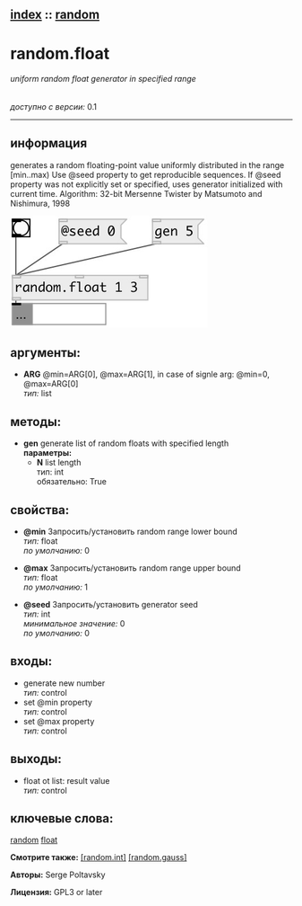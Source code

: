 [index](index.html) :: [random](category_random.html)
---

# random.float

###### uniform random float generator in specified range

*доступно с версии:* 0.1

---


## информация
generates a random floating-point value uniformly distributed in the range [min..max) Use @seed property to get reproducible sequences. If @seed property was not explicitly set or specified, uses generator initialized with current time. Algorithm: 32-bit Mersenne Twister by Matsumoto and Nishimura, 1998


[![example](../examples/img/random.float.jpg)](../examples/pd/random.float.pd)



## аргументы:

* **ARG**
@min=ARG[0], @max=ARG[1], in case of signle arg: @min=0, @max=ARG[0]<br>
_тип:_ list<br>



## методы:

* **gen**
generate list of random floats with specified length<br>
  __параметры:__
  - **N** list length<br>
    тип: int <br>
    обязательно: True <br>




## свойства:

* **@min** 
Запросить/установить random range lower bound<br>
_тип:_ float<br>
_по умолчанию:_ 0<br>

* **@max** 
Запросить/установить random range upper bound<br>
_тип:_ float<br>
_по умолчанию:_ 1<br>

* **@seed** 
Запросить/установить generator seed<br>
_тип:_ int<br>
_минимальное значение:_ 0<br>
_по умолчанию:_ 0<br>



## входы:

* generate new number<br>
_тип:_ control
* set @min property<br>
_тип:_ control
* set @max property<br>
_тип:_ control



## выходы:

* float ot list: result value<br>
_тип:_ control



## ключевые слова:

[random](keywords/random.html)
[float](keywords/float.html)



**Смотрите также:**
[\[random.int\]](random.int.html)
[\[random.gauss\]](random.gauss.html)




**Авторы:** Serge Poltavsky




**Лицензия:** GPL3 or later





